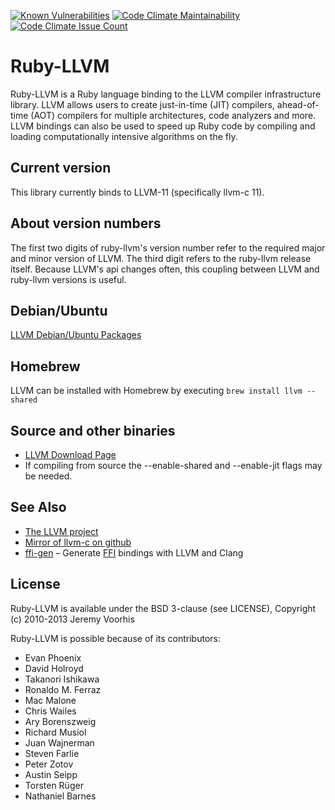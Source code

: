 [![Known Vulnerabilities](https://snyk.io/test/github/ruby-llvm/ruby-llvm/badge.svg)](https://snyk.io/test/github/ruby-llvm/ruby-llvm)
[![Code Climate Maintainability](https://codeclimate.com/github/ruby-llvm/ruby-llvm/badges/gpa.svg)](https://codeclimate.com/github/ruby-llvm/ruby-llvm)
[![Code Climate Issue Count](https://codeclimate.com/github/ruby-llvm/ruby-llvm/badges/issue_count.svg)](https://codeclimate.com/github/ruby-llvm/ruby-llvm)

Ruby-LLVM
=========

Ruby-LLVM is a Ruby language binding to the LLVM compiler infrastructure
library. LLVM allows users to create just-in-time (JIT) compilers, ahead-of-time
(AOT) compilers for multiple architectures, code analyzers and more. LLVM
bindings can also be used to speed up Ruby code by compiling and loading
computationally intensive algorithms on the fly.

Current version
---------------

This library currently binds to LLVM-11 (specifically llvm-c 11).

About version numbers
---------------------

The first two digits of ruby-llvm's version number refer to the required
major and minor version of LLVM. The third digit refers to the ruby-llvm
release itself. Because LLVM's api changes often, this coupling between
LLVM and ruby-llvm versions is useful.

Debian/Ubuntu
-------------

[LLVM Debian/Ubuntu Packages](https://apt.llvm.org/)

Homebrew
--------

LLVM can be installed with Homebrew by executing `brew install llvm --shared`

Source and other binaries
-------------------------

* [LLVM Download Page](https://releases.llvm.org/download.html)
* If compiling from source the --enable-shared and --enable-jit flags may be needed.

See Also
--------
* [The LLVM project](http://llvm.org)
* [Mirror of llvm-c on github](https://github.com/llvm-mirror/llvm/tree/master/include/llvm-c)
* [ffi-gen](https://github.com/neelance/ffi-gen) – Generate
  [FFI](https://github.com/ffi/ffi) bindings with LLVM and Clang

License
-------
Ruby-LLVM is available under the BSD 3-clause (see LICENSE), Copyright (c) 2010-2013 Jeremy Voorhis

Ruby-LLVM is possible because of its contributors:

* Evan Phoenix
* David Holroyd
* Takanori Ishikawa
* Ronaldo M. Ferraz
* Mac Malone
* Chris Wailes
* Ary Borenszweig
* Richard Musiol
* Juan Wajnerman
* Steven Farlie
* Peter Zotov
* Austin Seipp
* Torsten Rüger
* Nathaniel Barnes
